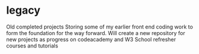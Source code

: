 # legacy
Old completed projects
Storing some of my earlier front end coding work to form the foundation for the way forward.
Will create a new repository for new projects as progress on codeacademy and W3 School refresher courses and tutorials
